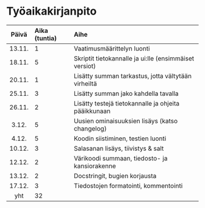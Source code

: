 # Työaikakirjanpito

| Päivä | Aika (tuntia) | Aihe  |
| :----:|:-----| :-----|
| 13.11. | 1    | Vaatimusmäärittelyn luonti |
| 18.11. | 5    | Skriptit tietokannalle ja ui:lle (ensimmäiset versiot) | 
| 20.11. | 1    | Lisätty summan tarkastus, jotta vältytään virheiltä |
| 25.11. | 3    | Lisätty summan jako kahdella tavalla |
| 26.11. | 2    | Lisätty testejä tietokannalle ja ohjeita pääikkunaan |
| 3.12. | 5    | Uusien ominaisuuksien lisäys (katso changelog) |
| 4.12. | 5    | Koodin siistiminen, testien luonti |
| 10.12. | 3    | Salasanan lisäys, tiivistys & salt |
| 12.12. | 2    | Värikoodi summaan, tiedosto- ja kansiorakenne |
| 13.12. | 2    | Docstringit, bugien korjausta |
| 17.12. | 3    | Tiedostojen formatointi, kommentointi |
| yht   | 32    | | 